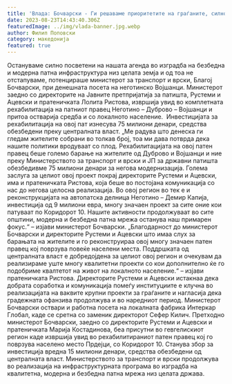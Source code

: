 ```yaml
---
title: 'Влада: Бочварски - Ги решаваме приоритетите на граѓаните, силно посветени на модернизација на националната патна инфраструктура - 23 АВГУСТ 2023'
date: 2023-08-23T14:43:40.306Z
featuredImage: ../img/vlada-banner.jpg.webp
author: Филип Поповски
category: македонија
featured: true
---
```

Остануваме силно посветени на нашата агенда во изградба на безбедна и модерна патна инфраструктура низ целата земја и од тоа не отстапуваме, потенцираше министерот за транспорт и врски, Благој Бочварски, при денешната посета на неготинско Војшанци.
Министерот заедно со директорите на Јавните претпријатија за патишта, Рустеми и Ацевски и пратеничката Лолита Ристова, извршија увид во комплетната рехабилитација на патниот правец Неготино – Дуброво – Војшанци и притоа остварија средба и со локалното население. 
Инвестицијата за рехабилитација на овој пат изнесува 75 милиони денари, средства обезбедени преку централната власт.
„Ме радува што денеска ги гледам жителите собрани во толкав број, тоа ми дава потврда дека нашите политики вродуваат со плод. Рехабилитацијата на овој патен правец беше големо барање на жителите од Дуброво и Војшанци и ние преку Министерството за транспорт и врски и ЈП за државни патишта обезбедивме 75 милиони денари за негова модернизација. Голема заслуга за целиот овој проект покрај директорите Рустеми и Ацевски, има и пратеничката Ристова, која беше во постојана комуникација со нас до негова целосна реализација. Во овој регион во тек е и реконструкцијата на автопатска делница Неготино – Демир Капија, инвестиција од 9 милиони евра, многу значаен проект за сите оние кои патуваат по Коридорот 10. Нашите активности продолжуваат во сите општини, модерна и безбедна патна мрежа останува наш примарен фокус.“ – изјави министерот Бочварски.
„Благодарност до министерот Бочварски и директорите Рустеми и Ацевски што имаа слух за барањата на жителите и го реконструираа овој многу значаен патен правец кој поврзува повеќе населени места. Поддршката од централната власт е добредојдена за целиот овој регион и очекувам да реализираме уште многу квалитетни проекти со кои дополнително ќе го подобриме квалтетот на живот на локалното население.“ – изјави пратеничката Ристова.
Директорите Рустеми и Ацевски истакнаа дека добрата соработка и комуникација помеѓу институциите е клучна во реализацијата на ваквите крупни проекти за граѓаните и нагласија дека градежната офанзива продолжува и во наредниот период.
Министерот Бочварски оствари и работна посета на локалната фабрика Интеркар Глобал, каде се сретна со заменик директорот Сефер Килич.
Претходно министерот Бочварски, заедно со директорите Рустеми и Ацевски и пратеничката Марија Костадинова, беа присутни во гевгелискиот регион каде извршија увид во рехабилитираниот патен правец кој го поврзува населено место Прдејци, со Коридорот 10.
Станува збор за инвестиција вредна 15 милиони денари, средства обезбедени од централната власт.
Министерството за транспорт и врски продолжува во реализација на инфраструктурната програма во изградба на квалитетна, модерна и безбедна патна мрежа низ целата држава.
 
